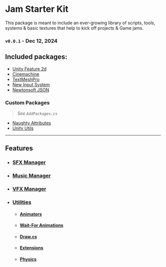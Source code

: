 # Jam Starter Kit
This package is meant to include an ever-growing library of scripts, tools, systems & basic textures that help to kick off
projects & Game jams.

### `v0.0.1` - Dec 12, 2024

## Included packages:
- [Unity Feature 2d](https://docs.unity3d.com/6000.0/Documentation/Manual/2DFeature.html)
- [Cinemachine](https://docs.unity3d.com/Packages/com.unity.cinemachine@2.3/manual/CinemachineOverview.html)
- [TextMeshPro](https://docs.unity3d.com/Packages/com.unity.ugui@2.0/manual/TextMeshPro/index.html)
- [New Input System](https://docs.unity3d.com/Packages/com.unity.inputsystem@1.11/manual/index.html)
- [Newtonsoft JSON](https://docs.unity3d.com/Packages/com.unity.nuget.newtonsoft-json@3.2/manual/index.html)
### Custom Packages
> _See `AddPackages.cs`_
- [Naughty Attributes](https://github.com/dbrizov/NaughtyAttributes)
- [Unity Utils](https://github.com/ayellowpaper/SerializedDictionary)
---
 
## Features

- ### [SFX Manager](Documentation~/sfx-manager.md)
- ### [Music Manager](Documentation~/music-manager.md)
- ### [VFX Manager](Documentation~/vfx-manager.md)
- ### [Utilities](Documentation~/Utilities.md)
  - #### [Animators](Documentation~/Utilities/utilities-animators.md)
  - #### [Wait-For Animations](Documentation~/Utilities/utilities-wait-animation.md)
  - #### [Draw.cs](Documentation~/Utilities/utilities-draw.md)
  - #### [Extensions](Documentation~/Utilities/utilities-extensions.md)
  - #### [Physics](Documentation~/Utilities/utilities-physics.md)
     


